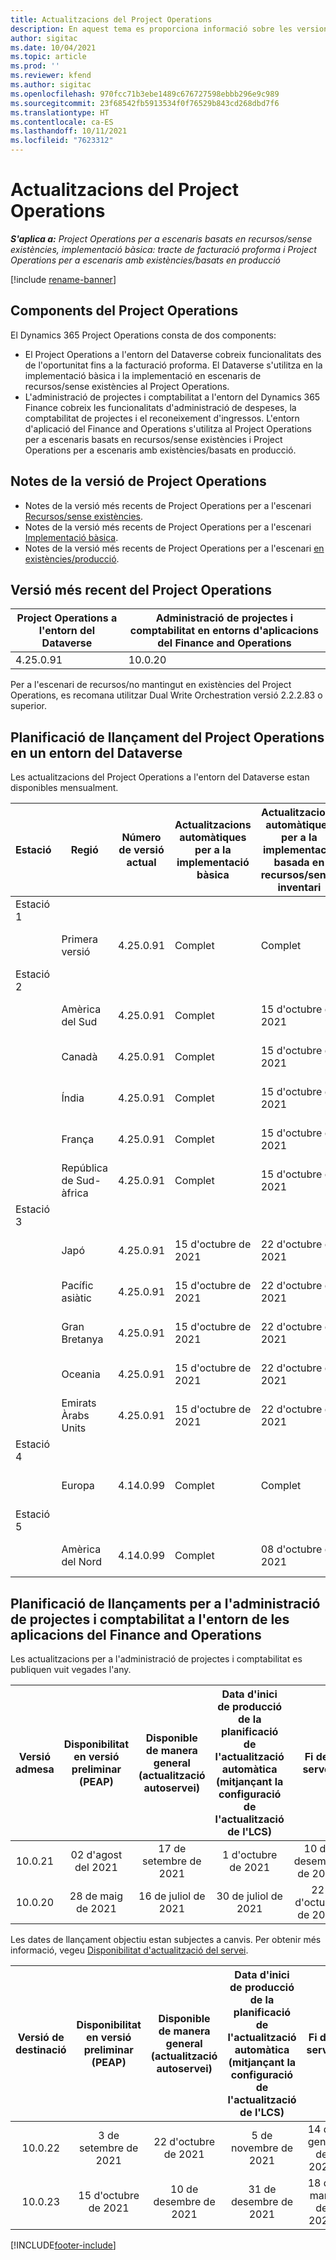 ```yaml
---
title: Actualitzacions del Project Operations
description: En aquest tema es proporciona informació sobre les versions publicades del Dynamics 365 Project Operations.
author: sigitac
ms.date: 10/04/2021
ms.topic: article
ms.prod: ''
ms.reviewer: kfend
ms.author: sigitac
ms.openlocfilehash: 970fcc71b3ebe1489c676727598ebbb296e9c989
ms.sourcegitcommit: 23f68542fb5913534f0f76529b843cd268dbd7f6
ms.translationtype: HT
ms.contentlocale: ca-ES
ms.lasthandoff: 10/11/2021
ms.locfileid: "7623312"
---
```

# <a name="project-operations-updates"></a>Actualitzacions del Project Operations

_**S'aplica a:** Project Operations per a escenaris basats en recursos/sense existències, implementació bàsica: tracte de facturació proforma i Project Operations per a escenaris amb existències/basats en producció_

[!include [rename-banner](~/includes/cc-data-platform-banner.md)]

## <a name="project-operations-components"></a>Components del Project Operations

El Dynamics 365 Project Operations consta de dos components:

- El Project Operations a l'entorn del Dataverse cobreix funcionalitats des de l'oportunitat fins a la facturació proforma. El Dataverse s'utilitza en la implementació bàsica i la implementació en escenaris de recursos/sense existències al Project Operations.
- L'administració de projectes i comptabilitat a l'entorn del Dynamics 365 Finance cobreix les funcionalitats d'administració de despeses, la comptabilitat de projectes i el reconeixement d'ingressos. L'entorn d'aplicació del Finance and Operations s'utilitza al Project Operations per a escenaris basats en recursos/sense existències i Project Operations per a escenaris amb existències/basats en producció.

## <a name="project-operations-release-notes"></a>Notes de la versió de Project Operations
- Notes de la versió més recents de Project Operations per a l'escenari [Recursos/sense existències](whats-new-oct-2021-resource-based.md).
- Notes de la versió més recents de Project Operations per a l'escenari [Implementació bàsica](../pro/whats-new/whats-new-oct-2021-lite.md).
- Notes de la versió més recents de Project Operations per a l'escenari [en existències/producció](../prod-pma/whats-new/whats-new-jul-2021-stocked.md).

## <a name="project-operations-latest-version"></a>Versió més recent del Project Operations

| Project Operations a l'entorn del Dataverse | Administració de projectes i comptabilitat en entorns d'aplicacions del Finance and Operations | 
| --- | --- |
| 4.25.0.91 | 10.0.20 |

Per a l'escenari de recursos/no mantingut en existències del Project Operations, es recomana utilitzar Dual Write Orchestration versió 2.2.2.83 o superior.

## <a name="release-schedule-for-project-operations-on-dataverse-environment"></a>Planificació de llançament del Project Operations en un entorn del Dataverse

Les actualitzacions del Project Operations a l'entorn del Dataverse estan disponibles mensualment. 

| Estació | Regió | Número de versió actual | Actualitzacions automàtiques per a la implementació bàsica | Actualitzacions automàtiques per a la implementació basada en recursos/sense inventari | Número de la versió següent | Pròxima versió disponible de manera general |
|-----------|-----------------------|-----------------|--------------------|---------------------|---------------------|---------------------|
| Estació 1 |   &nbsp;              |    &nbsp;       | &nbsp;             |      &nbsp;         |      &nbsp;         |      &nbsp;         |
|   &nbsp;  | Primera versió         |  4.25.0.91      | Complet           | Complet            | TBD                 | 29 d'octubre de 2021    |
| Estació 2 |   &nbsp;              |    &nbsp;       | &nbsp;             |      &nbsp;         |      &nbsp;         |      &nbsp;         |
|   &nbsp;  | Amèrica del Sud         |  4.25.0.91      | Complet           | 15 d'octubre de 2021    | TBD                 | 29 d'octubre de 2021    |
|   &nbsp;  | Canadà                |  4.25.0.91      | Complet           | 15 d'octubre de 2021    | TBD                 | 29 d'octubre de 2021    |
|   &nbsp;  | Índia                 |  4.25.0.91      | Complet           | 15 d'octubre de 2021    | TBD                 | 29 d'octubre de 2021    |
|   &nbsp;  | França                |  4.25.0.91      | Complet           | 15 d'octubre de 2021    | TBD                 | 29 d'octubre de 2021    |
|   &nbsp;  | República de Sud-àfrica          |  4.25.0.91      | Complet           | 15 d'octubre de 2021    | TBD                 | 29 d'octubre de 2021    |
| Estació 3 |      &nbsp;           |     &nbsp;      |     &nbsp;         |      &nbsp;         |      &nbsp;         |      &nbsp;         |
|   &nbsp;  | Japó                 |  4.25.0.91      | 15 d'octubre de 2021   | 22 d'octubre de 2021    | TBD                 | 05 de novembre de 2021   |
|   &nbsp;  | Pacífic asiàtic          |  4.25.0.91      | 15 d'octubre de 2021   | 22 d'octubre de 2021    | TBD                 | 05 de novembre de 2021   |
|   &nbsp;  | Gran Bretanya         |  4.25.0.91      | 15 d'octubre de 2021   | 22 d'octubre de 2021    | TBD                 | 05 de novembre de 2021   |
|   &nbsp;  | Oceania               |  4.25.0.91      | 15 d'octubre de 2021   | 22 d'octubre de 2021    | TBD                 | 05 de novembre de 2021   |
|   &nbsp;  | Emirats Àrabs Units  |  4.25.0.91      | 15 d'octubre de 2021   | 22 d'octubre de 2021    | TBD                 | 05 de novembre de 2021   |
| Estació 4 |     &nbsp;            |     &nbsp;      |     &nbsp;         |      &nbsp;         |      &nbsp;         |      &nbsp;         |
|   &nbsp;  | Europa                |  4.14.0.99      | Complet           | Complet            | 4.25.0.91           | 15 d'octubre de 2021    |
| Estació 5 |     &nbsp;            |     &nbsp;      |     &nbsp;         |      &nbsp;         |      &nbsp;         |      &nbsp;         |
|   &nbsp;  | Amèrica del Nord         |  4.14.0.99      | Complet           | 08 d'octubre de 2021    | 4.25.0.91           | 22 d'octubre de 2021    |


## <a name="release-schedule-for-project-management-and-accounting-in-the-finance-and-operations-apps-environment"></a>Planificació de llançaments per a l'administració de projectes i comptabilitat a l'entorn de les aplicacions del Finance and Operations

Les actualitzacions per a l'administració de projectes i comptabilitat es publiquen vuit vegades l'any.

|Versió admesa| Disponibilitat en versió preliminar (PEAP) | Disponible de manera general (actualització autoservei) | Data d'inici de producció de la planificació de l'actualització automàtica (mitjançant la configuració de l'actualització de l'LCS) |   Fi del servei   |
|:---------------:|:---------------------------:|:---------------------------------:|:--------------------------------------------------------------------:|:------------------:|
|    10.0.21      |         02 d'agost del 2021     |           17 de setembre de 2021      |                             1 d'octubre de 2021                          |  10 de desembre de 2021 |
|    10.0.20      |         28 de maig de 2021        |           16 de juliol de 2021           |                             30 de juliol de 2021                            |  22 d'octubre de 2021  |

Les dates de llançament objectiu estan subjectes a canvis. Per obtenir més informació, vegeu [Disponibilitat d'actualització del servei](/dynamics365/fin-ops-core/fin-ops/get-started/public-preview-releases?toc=%2fdynamics365%2ffinance%2ftoc.json).

|Versió de destinació | Disponibilitat en versió preliminar (PEAP) | Disponible de manera general (actualització autoservei) | Data d'inici de producció de la planificació de l'actualització automàtica (mitjançant la configuració de l'actualització de l'LCS) |   Fi del servei   |
|:---------------:|:---------------------------:|:---------------------------------:|:--------------------------------------------------------------------:|:------------------:|
|     10.0.22     |      3 de setembre de 2021      |          22 d'octubre de 2021         |                           5 de novembre de 2021                           |  14 de gener de 2022  |
|     10.0.23     |      15 d'octubre de 2021       |        10 de desembre de 2021          |                          31 de desembre de 2021                           | 18 de març de 2022     |

[!INCLUDE[footer-include](../includes/footer-banner.md)]
